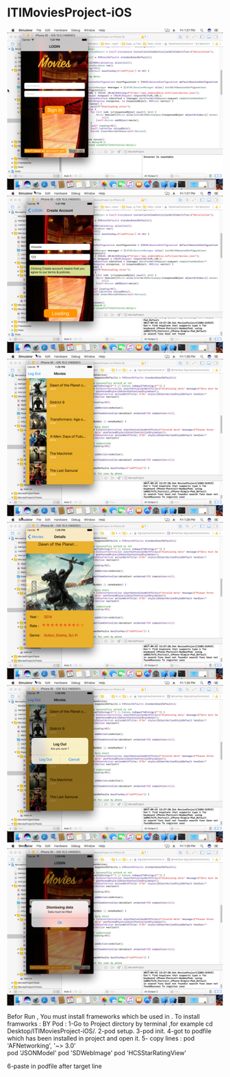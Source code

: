 # ITIMoviesProject-iOS
![alt text](1.png "Login view")
![alt text](2.png "Sign Up view")
![alt text](3.png "Movies View")
![alt text](4.png "Movie details view")
![alt text](5.png "Logout  view")
![alt text](6.png "Alert view")

Befor  Run , You must install frameworks which be used in .
To install framworks :
BY Pod : 
  1-Go to Project dirctory by terminal ,for example cd Desktop/ITIMoviesProject-iOS/.
  2-pod setup.
  3-pod init.
  4-got to podfile which has been installed in project and open it.
  5- copy lines  : 
    pod 'AFNetworking', '~> 3.0'    
    pod 'JSONModel'
    pod 'SDWebImage'
    pod 'HCSStarRatingView'
    
  6-paste in podfile after target line
